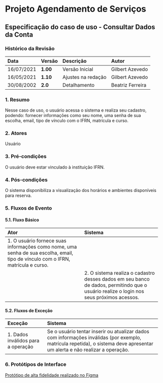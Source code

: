 # Projeto Agendamento de Serviços

## Especificação do caso de uso - Consultar Dados da Conta

### Histórico da Revisão 

|  Data  | Versão | Descrição | Autor |
|:-------|:-------|:----------|:------|
| 16/07/2021 | **1.00** | Versão Inicial  | Gilbert Azevedo |
| 16/05/2021 | **1.10** | Ajustes na redação  | Gilbert Azevedo |
| 30/08/2002 | **2.0**  | Detalhamento  | Beatriz Ferreira |

### 1. Resumo 

Nesse caso de uso, o usuário acessa o sistema e realiza seu cadastro, podendo: fornecer informações como seu nome, uma senha de sua escolha, email, tipo de vínculo com o IFRN, matrícula e curso.

### 2. Atores 

Usuário

### 3. Pré-condições

O usuário deve estar vinculado à instituição IFRN.

### 4. Pós-condições

O sistema disponibiliza a visualização dos horários e ambientes disponíveis para reserva.

### 5. Fluxos de Evento

#### 5.1. Fluxo Básico

| Ator   | Sistema |
|:-------|:--------|
| 1. O usuário fornece suas informações como nome, uma senha de sua escolha, email, tipo de vínculo com o IFRN, matrícula e curso. ||
|| 2. O sistema realiza o cadastro desses dados em seu banco de dados, permitindo que o usuário realize o login nos seus próximos acessos. |

#### 5.2. Fluxos de Exceção

| Exceção | Sistema |
|:--------|:--------|
| 1. Dados inválidos para a operação | Se o usuário tentar inserir ou atualizar dados com informações inválidas (por exemplo, matrícula repetida), o sistema deve apresentar um alerta e não realizar a operação. |


### 6. Protótipos de Interface
[Protótipo de alta fidelidade realizado no Figma](/guides/content/editing-an-existing-page#modifying-front-matter)